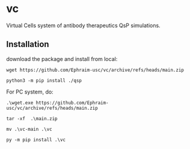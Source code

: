 # vc
Virtual Cells system of antibody therapeutics QsP simulations.


Installation
------------

download the package and install from local:

    wget https://github.com/Ephraim-usc/vc/archive/refs/heads/main.zip
    
    python3 -m pip install ./qsp

For PC system, do:

    .\wget.exe https://github.com/Ephraim-usc/vc/archive/refs/heads/main.zip
    
    tar -xf  .\main.zip

    mv .\vc-main .\vc
    
    py -m pip install .\vc
